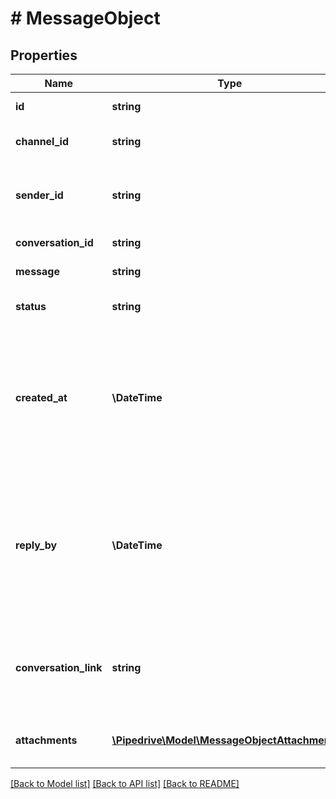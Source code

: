 # # MessageObject

## Properties

Name | Type | Description | Notes
------------ | ------------- | ------------- | -------------
**id** | **string** | The ID of the message |
**channel_id** | **string** | The channel ID as in the provider |
**sender_id** | **string** | The ID of the provider&#39;s user that sent the message |
**conversation_id** | **string** | The ID of the conversation |
**message** | **string** | The body of the message |
**status** | **string** | The status of the message |
**created_at** | **\DateTime** | The date and time when the message was created in the provider, in UTC. Format: YYYY-MM-DD HH:MM |
**reply_by** | **\DateTime** | The date and time when the message can no longer receive a reply, in UTC. Format: YYYY-MM-DD HH:MM | [optional]
**conversation_link** | **string** | A URL that can open the conversation in the provider&#39;s side | [optional]
**attachments** | [**\Pipedrive\Model\MessageObjectAttachments[]**](MessageObjectAttachments.md) | The list of attachments available in the message | [optional]

[[Back to Model list]](../../README.md#models) [[Back to API list]](../../README.md#endpoints) [[Back to README]](../../README.md)
